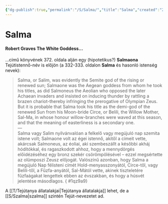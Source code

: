 ```yaml
---
{"dg-publish":true,"permalink":"/S/Salma/","title":"Salma","created":"2024-01-02T06:35","updated":"2024-10-26T00:16"}
---
```



# Salma

#### Robert Graves The White Goddess...

...című könyvének 372. oldala alján egy (hipotetikus?) **Salmaona** Tejútistennő-név is előjön (a 332-333. oldalon **Salma** és hasonló istenség nevek):  
> Salma, or Salim, was evidently the Semite god of the rising or renewed sun; Salmaone was the Aegean goddess from whom he took his titles, as did Salmoneus the Aeolian who opposed the later Achaean invaders and insisted on inducing thunder by rattling a brazen chariot-thereby infringing the prerogative of Olympian Zeus. But it is probable that Salma took his title as the demi-god of the renewed Sun from his Moon-bride Circe, or Belili, the Willow Mother, Sal-Ma, in whose honour willow-branches were waved at this season, and that the meaning of easterliness is a secondary one.  
> —  
> Salma vagy Salim nyilvánvalóan a felkelő vagy megújuló nap szemita istene volt; Salmaone volt az égei istennő, akitől a címeit vette, akárcsak Salmoneus, az éoliai, aki szembeszállt a későbbi akháj hódítókkal, és ragaszkodott ahhoz, hogy a mennydörgés előidézéséhez egy bronz szekér csörömpölésével – ezzel megsértette az olümposzi Zeusz előjogát. Valószínű azonban, hogy Salma a megújuló Nap félisteni címét Hold-menyasszonyától, Circe-től, vagy Belili-től, a Fűzfa-anyától, Sal-Mától vette, akinek tiszteletére fűzfaágakat lengettek ebben az évszakban, és hogy a húsvét jelentése másodlagos.  { #1qz9a9}


A [[T/Tejútanya állatalakjai\|Tejútanya állatalakja]] lehet, de a [[S/Szalma\|szalma]] szintén Tejút-nevezetet ad.  